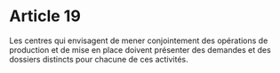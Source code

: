 # Article 19

Les centres qui envisagent de mener conjointement des opérations de production et de mise en place doivent présenter des demandes et des dossiers distincts pour chacune de ces activités.
